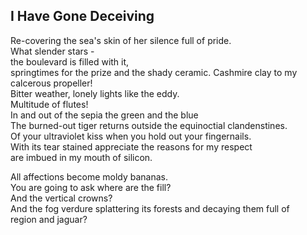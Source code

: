 I Have Gone Deceiving
---------------------
Re-covering the sea's skin of her silence full of pride.  
What slender stars -  
the boulevard is filled with it,  
springtimes for the prize and the shady ceramic. Cashmire clay to my calcerous propeller!  
Bitter weather, lonely lights like the eddy.  
Multitude of flutes!  
In and out of the sepia the green and the blue  
The burned-out tiger returns outside the equinoctial clandenstines.  
Of your ultraviolet kiss when you hold out your fingernails.  
With its tear stained appreciate the reasons for my respect  
are imbued in my mouth of silicon.  
  
All affections become moldy bananas.  
You are going to ask where are the fill?  
And the vertical crowns?  
And the fog verdure splattering its forests and decaying them full of  
region and jaguar?  
